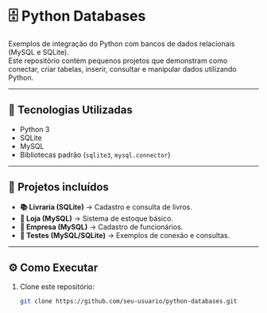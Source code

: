 # 🗄️ Python Databases

Exemplos de integração do Python com bancos de dados relacionais (MySQL e SQLite).  
Este repositório contém pequenos projetos que demonstram como conectar, criar tabelas, inserir, consultar e manipular dados utilizando Python.

---

## 🚀 Tecnologias Utilizadas
- Python 3
- SQLite
- MySQL
- Bibliotecas padrão (`sqlite3`, `mysql.connector`)

---

## 📌 Projetos incluídos
- **📚 Livraria (SQLite)** → Cadastro e consulta de livros.  
- **🏬 Loja (MySQL)** → Sistema de estoque básico.  
- **🏢 Empresa (MySQL)** → Cadastro de funcionários.  
- **🔎 Testes (MySQL/SQLite)** → Exemplos de conexão e consultas.  

---

## ⚙️ Como Executar
1. Clone este repositório:
   ```bash
   git clone https://github.com/seu-usuario/python-databases.git
